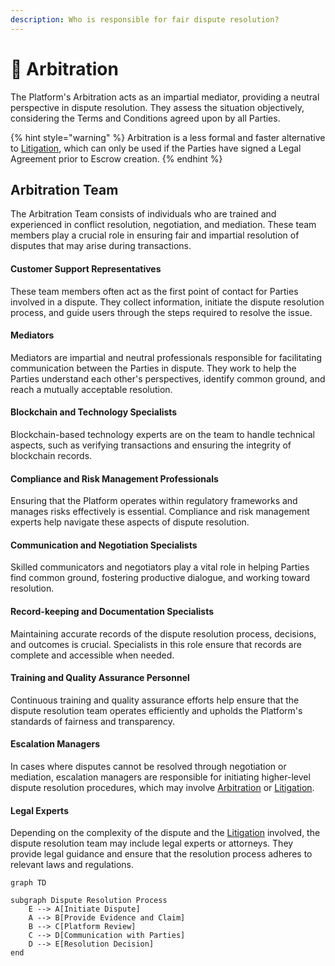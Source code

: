 ```yaml
---
description: Who is responsible for fair dispute resolution?
---
```


# 👔 Arbitration

The Platform's Arbitration acts as an impartial mediator, providing a neutral perspective in dispute resolution. They assess the situation objectively, considering the Terms and Conditions agreed upon by all Parties.

{% hint style="warning" %}
Arbitration is a less formal and faster alternative to [Litigation](litigation.md), which can only be used if the Parties have signed a Legal Agreement prior to Escrow creation.
{% endhint %}

## Arbitration Team

The Arbitration Team consists of individuals who are trained and experienced in conflict resolution, negotiation, and mediation. These team members play a crucial role in ensuring fair and impartial resolution of disputes that may arise during transactions.

#### **Customer Support Representatives**

These team members often act as the first point of contact for Parties involved in a dispute. They collect information, initiate the dispute resolution process, and guide users through the steps required to resolve the issue.

#### Mediators

Mediators are impartial and neutral professionals responsible for facilitating communication between the Parties in dispute. They work to help the Parties understand each other's perspectives, identify common ground, and reach a mutually acceptable resolution.

#### **Blockchain and Technology Specialists**

Blockchain-based technology experts are on the team to handle technical aspects, such as verifying transactions and ensuring the integrity of blockchain records.

#### **Compliance and Risk Management Professionals**

Ensuring that the Platform operates within regulatory frameworks and manages risks effectively is essential. Compliance and risk management experts help navigate these aspects of dispute resolution.

#### **Communication and Negotiation Specialists**

Skilled communicators and negotiators play a vital role in helping Parties find common ground, fostering productive dialogue, and working toward resolution.

#### **Record-keeping and Documentation Specialists**

Maintaining accurate records of the dispute resolution process, decisions, and outcomes is crucial. Specialists in this role ensure that records are complete and accessible when needed.

#### **Training and Quality Assurance Personnel**

Continuous training and quality assurance efforts help ensure that the dispute resolution team operates efficiently and upholds the Platform's standards of fairness and transparency.

#### **Escalation Managers**

In cases where disputes cannot be resolved through negotiation or mediation, escalation managers are responsible for initiating higher-level dispute resolution procedures, which may involve [Arbitration](voting.md) or [Litigation](litigation.md).

#### **Legal Experts**

Depending on the complexity of the dispute and the [Litigation](litigation.md) involved, the dispute resolution team may include legal experts or attorneys. They provide legal guidance and ensure that the resolution process adheres to relevant laws and regulations.

```mermaid
graph TD

subgraph Dispute Resolution Process
    E --> A[Initiate Dispute]
    A --> B[Provide Evidence and Claim]
    B --> C[Platform Review]
    C --> D[Communication with Parties]
    D --> E[Resolution Decision]
end
```
